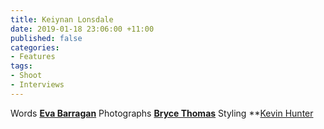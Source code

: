 ```yaml
---
title: Keiynan Lonsdale
date: 2019-01-18 23:06:00 +11:00
published: false
categories:
- Features
tags:
- Shoot
- Interviews
---
```


Words **[Eva Barragan](https://www.instagram.com/evuhbee/)**
Photographs **[Bryce Thomas](https://www.instagram.com/friendlypervert/)**
Styling **[Kevin Hunter](https://www.instagram.com/studiokevinhunter/)
